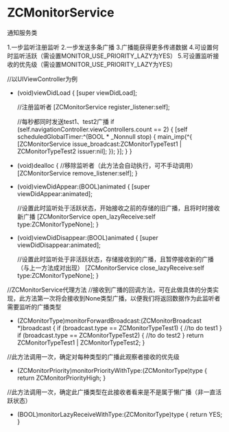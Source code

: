 # ZCMonitorService
通知服务类

1.一步监听注册监听
2.一步发送多条广播
3.广播能获得更多传递数据
4.可设置何时监听活跃（需设置MONITOR_USE_PRIORITY_LAZY为YES）
5.可设置监听接收的优先级（需设置MONITOR_USE_PRIORITY_LAZY为YES）

//以UIViewController为例
- (void)viewDidLoad {
    [super viewDidLoad];
    
    //注册监听者
    [ZCMonitorService register_listener:self];
    
    //每秒都同时发送test1、test2广播
    if (self.navigationController.viewControllers.count == 2) {
        [self scheduledGlobalTimer:^(BOOL * _Nonnull stop) {
            main_imp(^{
                [ZCMonitorService issue_broadcast:ZCMonitorTypeTest1 | ZCMonitorTypeTest2 issuer:nil];
            });
        }];
    }
}

- (void)dealloc {
    //移除监听者（此方法会自动执行，可不手动调用）
    [ZCMonitorService remove_listener:self];
}

- (void)viewDidAppear:(BOOL)animated {
    [super viewDidAppear:animated];
    
    //设置此时监听处于活跃状态，开始接收之前的存储的旧广播，且将时时接收新广播
    [ZCMonitorService open_lazyReceive:self type:ZCMonitorTypeNone];
}

- (void)viewDidDisappear:(BOOL)animated {
    [super viewDidDisappear:animated];
    
    //设置此时监听处于非活跃状态，存储接收到的广播，且暂停接收新的广播（与上一方法成对出现）
    [ZCMonitorService close_lazyReceive:self type:ZCMonitorTypeNone];
}

//ZCMonitorService代理方法
//接收到广播的回调方法，可在此做具体的分类实现，此方法第一次将会接收到None类型广播，以便我们将返回数据作为此监听者需要监听的广播类型
- (ZCMonitorType)monitorForwardBroadcast:(ZCMonitorBroadcast *)broadcast {
    if (broadcast.type == ZCMonitorTypeTest1) {
        //to do test1
    }
    if (broadcast.type == ZCMonitorTypeTest2) {
        //to do test2
    }
    return ZCMonitorTypeTest1 | ZCMonitorTypeTest2;
}

//此方法调用一次，确定对每种类型的广播此观察者接收的优先级
- (ZCMonitorPriority)monitorPriorityWithType:(ZCMonitorType)type {
    return ZCMonitorPriorityHigh;
}

//此方法调用一次，确定此广播类型在此接收者看来是不是属于懒广播（非一直活跃状态）
- (BOOL)monitorLazyReceiveWithType:(ZCMonitorType)type {
    return YES;
}
